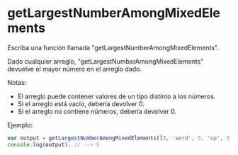 # getLargestNumberAmongMixedElements

Escriba una función llamada "getLargestNumberAmongMixedElements".

Dado cualquier arreglo, "getLargestNumberAmongMixedElements" devuelve el mayor número en el arreglo dado.

Notas:
* El arreglo puede contener valores de un tipo distinto a los números.
* Si el arreglo está vacío, debería devolver 0.
* Si el arreglo no contiene números, debería devolver 0.

Ejemplo:

```js
var output = getLargestNumberAmongMixedElements([3, 'word', 5, 'up', 3, 1]);
console.log(output); // --> 5
```
